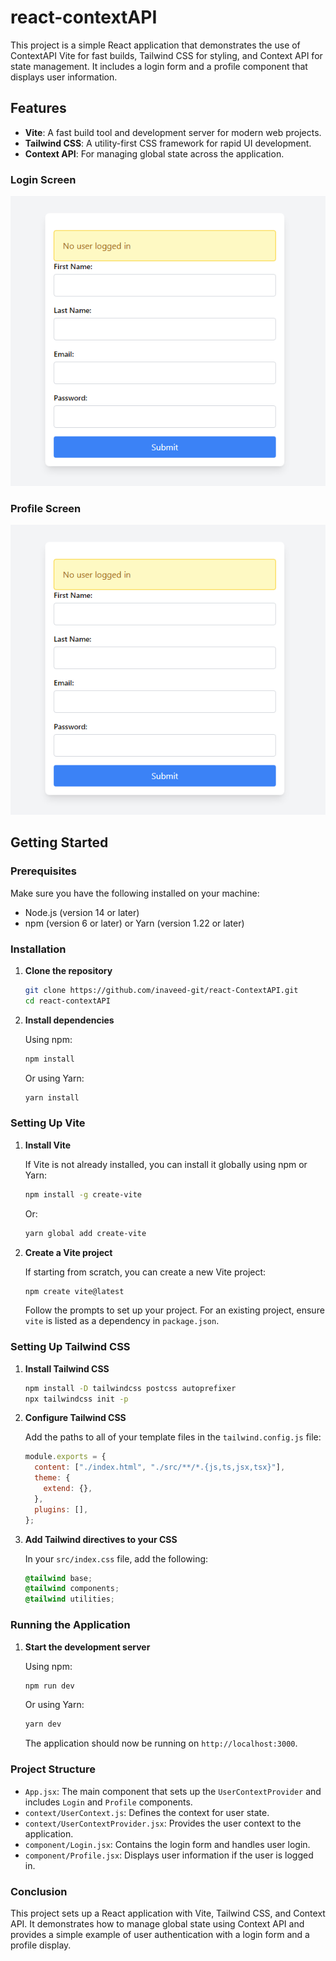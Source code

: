# react-contextAPI

This project is a simple React application that demonstrates the use of ContextAPI Vite for fast builds, Tailwind CSS for styling, and Context API for state management. It includes a login form and a profile component that displays user information.

## Features

- **Vite**: A fast build tool and development server for modern web projects.
- **Tailwind CSS**: A utility-first CSS framework for rapid UI development.
- **Context API**: For managing global state across the application.

### Login Screen

![Login Screen](src/assets/screenshot1.PNG)

### Profile Screen

![Profile Screen](src/assets/screenshot1.PNG)

## Getting Started

### Prerequisites

Make sure you have the following installed on your machine:

- Node.js (version 14 or later)
- npm (version 6 or later) or Yarn (version 1.22 or later)

### Installation

1. **Clone the repository**

   ```bash
   git clone https://github.com/inaveed-git/react-ContextAPI.git
   cd react-contextAPI
   ```

2. **Install dependencies**

   Using npm:

   ```bash
   npm install
   ```

   Or using Yarn:

   ```bash
   yarn install
   ```

### Setting Up Vite

1. **Install Vite**

   If Vite is not already installed, you can install it globally using npm or Yarn:

   ```bash
   npm install -g create-vite
   ```

   Or:

   ```bash
   yarn global add create-vite
   ```

2. **Create a Vite project**

   If starting from scratch, you can create a new Vite project:

   ```bash
   npm create vite@latest
   ```

   Follow the prompts to set up your project. For an existing project, ensure `vite` is listed as a dependency in `package.json`.

### Setting Up Tailwind CSS

1. **Install Tailwind CSS**

   ```bash
   npm install -D tailwindcss postcss autoprefixer
   npx tailwindcss init -p
   ```

2. **Configure Tailwind CSS**

   Add the paths to all of your template files in the `tailwind.config.js` file:

   ```js
   module.exports = {
     content: ["./index.html", "./src/**/*.{js,ts,jsx,tsx}"],
     theme: {
       extend: {},
     },
     plugins: [],
   };
   ```

3. **Add Tailwind directives to your CSS**

   In your `src/index.css` file, add the following:

   ```css
   @tailwind base;
   @tailwind components;
   @tailwind utilities;
   ```

### Running the Application

1. **Start the development server**

   Using npm:

   ```bash
   npm run dev
   ```

   Or using Yarn:

   ```bash
   yarn dev
   ```

   The application should now be running on `http://localhost:3000`.

### Project Structure

- `App.jsx`: The main component that sets up the `UserContextProvider` and includes `Login` and `Profile` components.
- `context/UserContext.js`: Defines the context for user state.
- `context/UserContextProvider.jsx`: Provides the user context to the application.
- `component/Login.jsx`: Contains the login form and handles user login.
- `component/Profile.jsx`: Displays user information if the user is logged in.

### Conclusion

This project sets up a React application with Vite, Tailwind CSS, and Context API. It demonstrates how to manage global state using Context API and provides a simple example of user authentication with a login form and a profile display.

